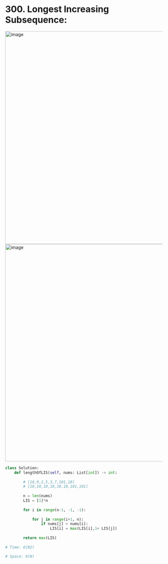 # 300. Longest Increasing Subsequence:

<img width="679" alt="image" src="https://user-images.githubusercontent.com/35987583/174686810-9e3d8182-4918-4880-b212-a8b862dc1aa8.png">
<img width="693" alt="image" src="https://user-images.githubusercontent.com/35987583/174686822-d8335cf4-6bb3-43d5-a4dd-c1ac2beb9c4b.png">


```python
class Solution:
    def lengthOfLIS(self, nums: List[int]) -> int:
        
        # [10,9,2,5,3,7,101,18]
        # [10,10,10,10,10,10,101,101]
        
        n = len(nums)
        LIS = [1]*n
        
        for i in range(n-1, -1, -1):
            
            for j in range(i+1, n):
                if nums[j] > nums[i]:
                    LIS[i] = max(LIS[i],1+ LIS[j])
                
        return max(LIS)
                
# Time: O(N2)

# Space: O(N)
```

